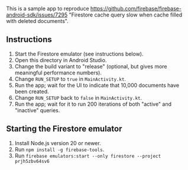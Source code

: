 This is a sample app to reproduce https://github.com/firebase/firebase-android-sdk/issues/7295
"Firestore cache query slow when cache filled with deleted documents".

## Instructions

1. Start the Firestore emulator (see instructions below).
2. Open this directory in Android Studio.
3. Change the build variant to "release" (optional, but gives more meaningful performance numbers).
4. Change `RUN_SETUP` to `true` in `MainActivity.kt`.
5. Run the app; wait for the UI to indicate that 10,000 documents have been created.
6. Change `RUN_SETUP` back to `false` in `MainActivity.kt`.
7. Run the app; wait for it to run 200 iterations of both "active" and "inactive" queries.

## Starting the Firestore emulator

1. Install Node.js version 20 or newer.
2. Run `npm install -g firebase-tools`.
3. Run `firebase emulators:start --only firestore --project prjh5zbv64sv6`
